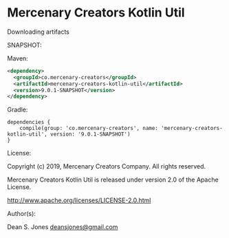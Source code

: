 Mercenary Creators Kotlin Util
======

Downloading artifacts

SNAPSHOT:

Maven:
```xml
<dependency>
  <groupId>co.mercenary-creators</groupId>
  <artifactId>mercenary-creators-kotlin-util</artifactId>
  <version>9.0.1-SNAPSHOT</version>
</dependency>
```
Gradle:
```
dependencies {
    compile(group: 'co.mercenary-creators', name: 'mercenary-creators-kotlin-util', version: '9.0.1-SNAPSHOT')
}
```

License:

Copyright (c) 2019, Mercenary Creators Company. All rights reserved.

Mercenary Creators Kotlin Util is released under version 2.0 of the Apache License.

http://www.apache.org/licenses/LICENSE-2.0.html

Author(s):

Dean S. Jones
deansjones@gmail.com
